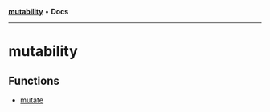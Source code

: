 [**mutability**](README.md) • **Docs**

***

# mutability

## Functions

- [mutate](functions/mutate.md)
